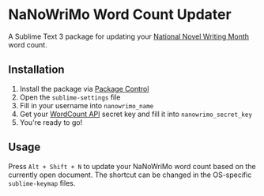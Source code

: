 # NaNoWriMo Word Count Updater
A Sublime Text 3 package for updating your [National Novel Writing Month](https://nanowrimo.org/) word count.

## Installation
1. Install the package via [Package Control](https://packagecontrol.io/packages/NaNoWriMo%20Word%20Count%20Updater)
2. Open the `sublime-settings` file
3. Fill in your username into `nanowrimo_name`
4. Get your [WordCount API](https://nanowrimo.org/api/wordcount) secret key and fill it into `nanowrimo_secret_key`
5. You're ready to go!

## Usage
Press `Alt + Shift + N` to update your NaNoWriMo word count based on the currently open document.
The shortcut can be changed in the OS-specific `sublime-keymap` files.
